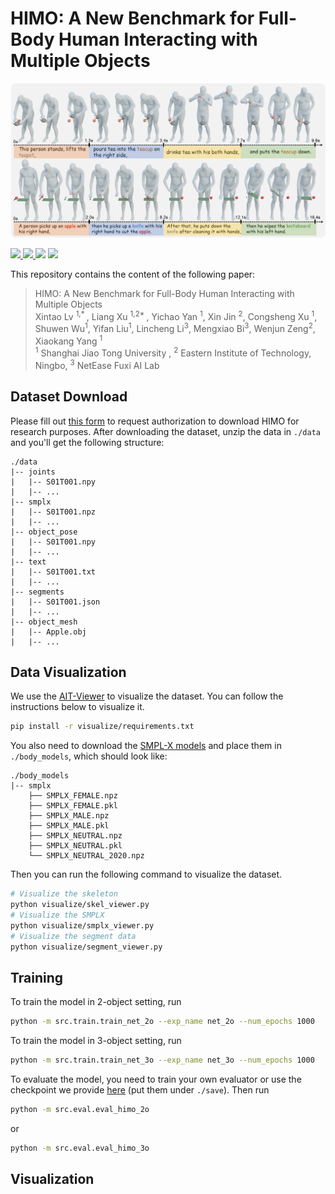 # HIMO: A New Benchmark for Full-Body Human Interacting with Multiple Objects

![](./assets/teaser.png)

<p align="left">
  <a href=''>
    <img src='https://img.shields.io/badge/Arxiv-2312.16051-A42C25?style=flat&logo=arXiv&logoColor=A42C25'>
  </a>
  <a href=''>
    <img src='https://img.shields.io/badge/Paper-PDF-yellow?style=flat&logo=arXiv&logoColor=yellow'>
  </a>
  <a href='https://lvxintao.github.io/himo'>
  <img src='https://img.shields.io/badge/Project-Page-pink?style=flat&logo=Google%20chrome&logoColor=pink'></a>
  <a href="" target='_blank'>
    <img src="https://visitor-badge.laobi.icu/badge?page_id=LvXinTao.HIMO_dataset&left_color=gray&right_color=orange">
  </a>
</p>

This repository contains the content of the following paper:
> HIMO: A New Benchmark for Full-Body Human Interacting with Multiple Objects <br> Xintao Lv <sup>1,* </sup>, Liang Xu <sup>1,2* </sup>, Yichao Yan <sup>1</sup>, Xin Jin <sup>2</sup>, Congsheng Xu <sup>1</sup>, Shuwen Wu<sup>1</sup>, Yifan Liu<sup>1</sup>, Lincheng Li<sup>3</sup>, Mengxiao Bi<sup>3</sup>, Wenjun Zeng<sup>2</sup>, Xiaokang Yang <sup>1</sup> <br>
> <sup>1</sup> Shanghai Jiao Tong University , <sup>2</sup> Eastern Institute of Technology, Ningbo, <sup>3</sup> NetEase Fuxi AI Lab


## Dataset Download
Please fill out [this form](https://docs.google.com/forms/d/e/1FAIpQLSdl5adeyKxBSBFZpgs0A7-dAouRkMFAGUP5iz3zxGDj_PhB1w/viewform) to request authorization to download HIMO for research purposes.
After downloading the dataset, unzip the data in `./data` and you'll get the following structure:
```shell
./data
|-- joints
|   |-- S01T001.npy
|   |-- ...
|-- smplx
|   |-- S01T001.npz
|   |-- ...
|-- object_pose
|   |-- S01T001.npy
|   |-- ...
|-- text
|   |-- S01T001.txt
|   |-- ...
|-- segments
|   |-- S01T001.json
|   |-- ...
|-- object_mesh
|   |-- Apple.obj
|   |-- ...

```

## Data Visualization
We use the [AIT-Viewer](https://github.com/eth-ait/aitviewer) to visualize the dataset. You can follow the instructions below to visualize it.
```bash
pip install -r visualize/requirements.txt
```
You also need to download the [SMPL-X models](https://smpl-x.is.tue.mpg.de/) and place them in `./body_models`, which should look like:
```shell
./body_models
|-- smplx
    ├── SMPLX_FEMALE.npz
    ├── SMPLX_FEMALE.pkl
    ├── SMPLX_MALE.npz
    ├── SMPLX_MALE.pkl
    ├── SMPLX_NEUTRAL.npz
    ├── SMPLX_NEUTRAL.pkl
    └── SMPLX_NEUTRAL_2020.npz
```
Then you can run the following command to visualize the dataset.
```bash
# Visualize the skeleton
python visualize/skel_viewer.py
# Visualize the SMPLX
python visualize/smplx_viewer.py
# Visualize the segment data
python visualize/segment_viewer.py
```

## Training 
To train the model in 2-object setting, run
```bash
python -m src.train.train_net_2o --exp_name net_2o --num_epochs 1000
```
To train the model in 3-object setting, run
```bash
python -m src.train.train_net_3o --exp_name net_3o --num_epochs 1000
```
To evaluate the model, you need to train your own evaluator or use the checkpoint we provide [here](https://drive.google.com/drive/folders/11PYdla0R9GIyYXqDPMle9208Hv8MaUMo?usp=sharing) (put them under `./save`).
Then run
```bash
python -m src.eval.eval_himo_2o
```
or
```bash
python -m src.eval.eval_himo_3o
```

## Visualization

